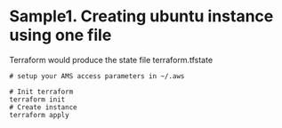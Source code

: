 #  Sample1. Creating ubuntu instance using one file

Terraform would produce the state file terraform.tfstate

```
# setup your AMS access parameters in ~/.aws

# Init terraform 
terraform init
# Create instance
terraform apply
```

